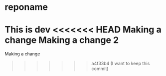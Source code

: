 # reponame
This is dev
<<<<<<< HEAD
Making a change
Making a change 2
=======
Making a change
>>>>>>> a4f33b4 (I want to keep this commit)
